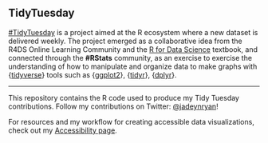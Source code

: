 
## TidyTuesday

[\#TidyTuesday](https://github.com/rfordatascience/tidytuesday/blob/master/README.md)
is a project aimed at the R ecosystem where a new dataset is delivered
weekly. The project emerged as a collaborative idea from the R4DS Online
Learning Community and the [R for Data Science](https://r4ds.had.co.nz)
textbook, and connected through the **\#RStats** community, as an
exercise to exercise the understanding of how to manipulate and organize
data to make graphs with {[tidyverse](https://www.tidyverse.org)} tools
such as {[ggplot2](https://ggplot2.tidyverse.org)},
{[tidyr](https://tidyr.tidyverse.org)},
{[dplyr](https://dplyr.tidyverse.org)}.

------------------------------------------------------------------------

This repository contains the R code used to produce my Tidy Tuesday
contributions. Follow my contributions on Twitter:
[@jadeynryan](https://twitter.com/jadeynryan "Twitter link to @jadeynryan")!

For resources and my workflow for creating accessible data
visualizations, check out my [Accessibility
page](https://github.com/jadeynryan/tidytuesday/tree/main/Accessibility).
